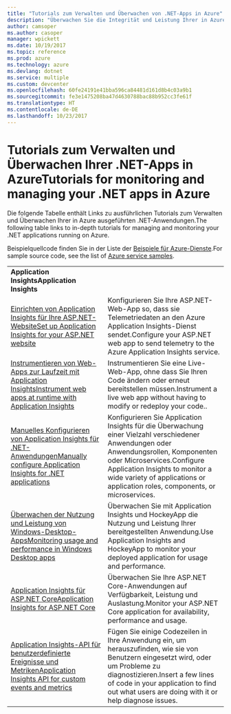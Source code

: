 ```yaml
---
title: "Tutorials zum Verwalten und Überwachen von .NET-Apps in Azure"
description: "Überwachen Sie die Integrität und Leistung Ihrer in Azure ausgeführten .NET-Anwendung und Instrumentierungstelemetriedaten zum Speichern von Informationen über die Art der Verwendung ihrer App durch Benutzer."
author: camsoper
ms.author: casoper
manager: wpickett
ms.date: 10/19/2017
ms.topic: reference
ms.prod: azure
ms.technology: azure
ms.devlang: dotnet
ms.service: multiple
ms.custom: devcenter
ms.openlocfilehash: 60fe24191e41bba596ca84481d161d8b4c03a9b1
ms.sourcegitcommit: fe3e1475208ba47d4630788bac88b952cc3fe61f
ms.translationtype: HT
ms.contentlocale: de-DE
ms.lasthandoff: 10/23/2017
---
```

# <a name="tutorials-for-monitoring-and-managing-your-net-apps-in-azure"></a><span data-ttu-id="e5d8f-103">Tutorials zum Verwalten und Überwachen Ihrer .NET-Apps in Azure</span><span class="sxs-lookup"><span data-stu-id="e5d8f-103">Tutorials for monitoring and managing your .NET apps in Azure</span></span>

<span data-ttu-id="e5d8f-104">Die folgende Tabelle enthält Links zu ausführlichen Tutorials zum Verwalten und Überwachen Ihrer in Azure ausgeführten .NET-Anwendungen.</span><span class="sxs-lookup"><span data-stu-id="e5d8f-104">The following table links to in-depth tutorials for managing and monitoring your .NET applications running on Azure.</span></span> 

<span data-ttu-id="e5d8f-105">Beispielquellcode finden Sie in der Liste der [Beispiele für Azure-Dienste](https://azure.microsoft.com/resources/samples/?platform=dotnet).</span><span class="sxs-lookup"><span data-stu-id="e5d8f-105">For sample source code, see the list of [Azure service samples](https://azure.microsoft.com/resources/samples/?platform=dotnet).</span></span>

| | |
|---|---|
| <span data-ttu-id="e5d8f-106">**Application Insights**</span><span class="sxs-lookup"><span data-stu-id="e5d8f-106">**Application Insights**</span></span> ||
| <span data-ttu-id="e5d8f-107">[Einrichten von Application Insights für Ihre ASP.NET-Website][1]</span><span class="sxs-lookup"><span data-stu-id="e5d8f-107">[Set up Application Insights for your ASP.NET website][1]</span></span> | <span data-ttu-id="e5d8f-108">Konfigurieren Sie Ihre ASP.NET-Web-App so, dass sie Telemetriedaten an den Azure Application Insights-Dienst sendet.</span><span class="sxs-lookup"><span data-stu-id="e5d8f-108">Configure your ASP.NET web app to send telemetry to the Azure Application Insights service.</span></span> | 
| <span data-ttu-id="e5d8f-109">[Instrumentieren von Web-Apps zur Laufzeit mit Application Insights][2]</span><span class="sxs-lookup"><span data-stu-id="e5d8f-109">[Instrument web apps at runtime with Application Insights][2]</span></span> | <span data-ttu-id="e5d8f-110">Instrumentieren Sie eine Live-Web-App, ohne dass Sie Ihren Code ändern oder erneut bereitstellen müssen.</span><span class="sxs-lookup"><span data-stu-id="e5d8f-110">Instrument a live web app without having to modify or redeploy your code..</span></span> | 
| <span data-ttu-id="e5d8f-111">[Manuelles Konfigurieren von Application Insights für .NET-Anwendungen][3]</span><span class="sxs-lookup"><span data-stu-id="e5d8f-111">[Manually configure Application Insights for .NET applications][3]</span></span> | <span data-ttu-id="e5d8f-112">Konfigurieren Sie Application Insights für die Überwachung einer Vielzahl verschiedener Anwendungen oder Anwendungsrollen, Komponenten oder Microservices.</span><span class="sxs-lookup"><span data-stu-id="e5d8f-112">Configure Application Insights to monitor a wide variety of applications or application roles, components, or microservices.</span></span> | 
| <span data-ttu-id="e5d8f-113">[Überwachen der Nutzung und Leistung von Windows-Desktop-Apps][4]</span><span class="sxs-lookup"><span data-stu-id="e5d8f-113">[Monitoring usage and performance in Windows Desktop apps][4]</span></span> | <span data-ttu-id="e5d8f-114">Überwachen Sie mit Application Insights und HockeyApp die Nutzung und Leistung Ihrer bereitgestellten Anwendung.</span><span class="sxs-lookup"><span data-stu-id="e5d8f-114">Use Application Insights and HockeyApp to monitor your deployed application for usage and performance.</span></span> | 
| <span data-ttu-id="e5d8f-115">[Application Insights für ASP.NET Core][5]</span><span class="sxs-lookup"><span data-stu-id="e5d8f-115">[Application Insights for ASP.NET Core][5]</span></span> | <span data-ttu-id="e5d8f-116">Überwachen Sie Ihre ASP.NET Core-Anwendungen auf Verfügbarkeit, Leistung und Auslastung.</span><span class="sxs-lookup"><span data-stu-id="e5d8f-116">Monitor your ASP.NET Core application for availability, performance and usage.</span></span> | 
| <span data-ttu-id="e5d8f-117">[Application Insights-API für benutzerdefinierte Ereignisse und Metriken][6]</span><span class="sxs-lookup"><span data-stu-id="e5d8f-117">[Application Insights API for custom events and metrics][6]</span></span> | <span data-ttu-id="e5d8f-118">Fügen Sie einige Codezeilen in Ihre Anwendung ein, um herauszufinden, wie sie von Benutzern eingesetzt wird, oder um Probleme zu diagnostizieren.</span><span class="sxs-lookup"><span data-stu-id="e5d8f-118">Insert a few lines of code in your application to find out what users are doing with it or help diagnose issues.</span></span> | 


[1]: /azure/application-insights/app-insights-asp-net
[2]: /azure/application-insights/app-insights-monitor-performance-live-website-now
[3]: /azure/application-insights/app-insights-windows-services
[4]: /azure/application-insights/app-insights-windows-desktop
[5]: /azure/application-insights/app-insights-asp-net-core
[6]: /azure/application-insights/app-insights-api-custom-events-metrics
